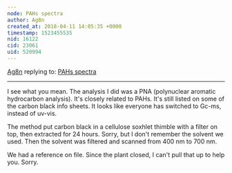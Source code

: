```yaml
---
node: PAHs spectra
author: Ag8n
created_at: 2018-04-11 14:05:35 +0000
timestamp: 1523455535
nid: 16122
cid: 23061
uid: 520994
---
```




[Ag8n](../profile/Ag8n) replying to: [PAHs spectra](../notes/mephiengineer/04-10-2018/pahs-spectra)

----
I see what you mean.  The analysis I did was a PNA (polynuclear aromatic hydrocarbon analysis).  It's closely related to PAHs. It's still listed on some of the carbon black info sheets.   It looks like everyone has switched to Gc-ms, instead of uv-vis. 

The method put carbon black in a cellulose soxhlet thimble with a filter on top, then extracted for 24 hours.  Sorry, but I don't remember the solvent we used. Then the solvent was filtered and scanned from 400 nm to 700 nm.  

We had a reference on file.  Since the plant closed, I can't pull that up to help you.  Sorry.